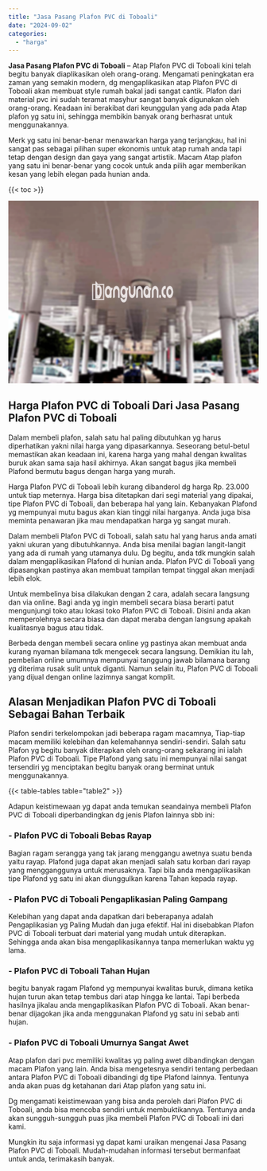 ```yaml
---
title: "Jasa Pasang Plafon PVC di Toboali"
date: "2024-09-02"
categories: 
  - "harga"
---
```


**Jasa Pasang Plafon PVC di Toboali** – Atap Plafon PVC di Toboali kini telah begitu banyak diaplikasikan oleh orang-orang. Mengamati peningkatan era zaman yang semakin modern, dg mengaplikasikan atap Plafon PVC di Toboali akan membuat style rumah bakal jadi sangat cantik. Plafon dari material pvc ini sudah teramat masyhur sangat banyak digunakan oleh orang-orang. Keadaan ini berakibat dari keunggulan yang ada pada Atap plafon yg satu ini, sehingga membikin banyak orang berhasrat untuk menggunakannya.

Merk yg satu ini benar-benar menawarkan harga yang terjangkau, hal ini sangat pas sebagai pilihan super ekonomis untuk atap rumah anda tapi tetap dengan design dan gaya yang sangat artistik. Macam Atap plafon yang satu ini benar-benar yang cocok untuk anda pilih agar memberikan kesan yang lebih elegan pada hunian anda.

{{< toc >}}

![Jasa Pasang Plafon PVC di Toboali](/images/flafond-pvc-murah27.png)

## Harga Plafon PVC di Toboali Dari Jasa Pasang Plafon PVC di Toboali

Dalam membeli plafon, salah satu hal paling dibutuhkan yg harus diperhatikan yakni nilai harga yang dipasarkannya. Seseorang betul-betul memastikan akan keadaan ini, karena harga yang mahal dengan kwalitas buruk akan sama saja hasil akhirnya. Akan sangat bagus jika membeli Plafond bermutu bagus dengan harga yang murah.

Harga Plafon PVC di Toboali lebih kurang dibanderol dg harga Rp. 23.000 untuk tiap meternya. Harga bisa ditetapkan dari segi material yang dipakai, tipe Plafon PVC di Toboali, dan beberapa hal yang lain. Kebanyakan Plafond yg mempunyai mutu bagus akan kian tinggi nilai harganya. Anda juga bisa meminta penawaran jika mau mendapatkan harga yg sangat murah.

Dalam membeli Plafon PVC di Toboali, salah satu hal yang harus anda amati yakni ukuran yang dibutuhkannya. Anda bisa menilai bagian langit-langit yang ada di rumah yang utamanya dulu. Dg begitu, anda tdk mungkin salah dalam mengaplikasikan Plafond di hunian anda. Plafon PVC di Toboali yang dipasangkan pastinya akan membuat tampilan tempat tinggal akan menjadi lebih elok.

Untuk membelinya bisa dilakukan dengan 2 cara, adalah secara langsung dan via online. Bagi anda yg ingin membeli secara biasa berarti patut mengunjungi toko atau lokasi toko Plafon PVC di Toboali. Disini anda akan memperolehnya secara biasa dan dapat meraba dengan langsung apakah kualitasnya bagus atau tidak.

Berbeda dengan membeli secara online yg pastinya akan membuat anda kurang nyaman bilamana tdk mengecek secara langsung. Demikian itu lah, pembelian online umumnya mempunyai tanggung jawab bilamana barang yg diterima rusak sulit untuk diganti. Namun selain itu, Plafon PVC di Toboali yang dijual dengan online lazimnya sangat komplit.

## Alasan Menjadikan Plafon PVC di Toboali Sebagai Bahan Terbaik

Plafon sendiri terkelompokan jadi beberapa ragam macamnya, Tiap-tiap macam memiliki kelebihan dan kelemahannya sendiri-sendiri. Salah satu Plafon yg begitu banyak diterapkan oleh orang-orang sekarang ini ialah Plafon PVC di Toboali. Tipe Plafond yang satu ini mempunyai nilai sangat tersendiri yg menciptakan begitu banyak orang berminat untuk menggunakannya.

{{< table-tables table="table2" >}}

Adapun keistimewaan yg dapat anda temukan seandainya membeli Plafon PVC di Toboali diperbandingkan dg jenis Plafon lainnya sbb ini:

### \- Plafon PVC di Toboali Bebas Rayap

Bagian ragam serangga yang tak jarang menggangu awetnya suatu benda yaitu rayap. Plafond juga dapat akan menjadi salah satu korban dari rayap yang mengganggunya untuk merusaknya. Tapi bila anda mengaplikasikan tipe Plafond yg satu ini akan diunggulkan karena Tahan kepada rayap.

### \- Plafon PVC di Toboali Pengaplikasian Paling Gampang

Kelebihan yang dapat anda dapatkan dari beberapanya adalah Pengaplikasian yg Paling Mudah dan juga efektif. Hal ini disebabkan Plafon PVC di Toboali terbuat dari material yang mudah untuk diterapkan. Sehingga anda akan bisa mengaplikasikannya tanpa memerlukan waktu yg lama.

### \- Plafon PVC di Toboali Tahan Hujan

begitu banyak ragam Plafond yg mempunyai kwalitas buruk, dimana ketika hujan turun akan tetap tembus dari atap hingga ke lantai. Tapi berbeda hasilnya jikalau anda mengaplikasikan Plafon PVC di Toboali. Akan benar-benar dijagokan jika anda menggunakan Plafond yg satu ini sebab anti hujan.

### \- Plafon PVC di Toboali Umurnya Sangat Awet

Atap plafon dari pvc memiliki kwalitas yg paling awet dibandingkan dengan macam Plafon yang lain. Anda bisa mengetesnya sendiri tentang perbedaan antara Plafon PVC di Toboali dibandingi dg tipe Plafond lainnya. Tentunya anda akan puas dg ketahanan dari Atap plafon yang satu ini.

Dg mengamati keistimewaan yang bisa anda peroleh dari Plafon PVC di Toboali, anda bisa mencoba sendiri untuk membuktikannya. Tentunya anda akan sungguh-sungguh puas jika membeli Plafon PVC di Toboali ini dari kami.

Mungkin itu saja informasi yg dapat kami uraikan mengenai Jasa Pasang Plafon PVC di Toboali. Mudah-mudahan informasi tersebut bermanfaat untuk anda, terimakasih banyak.
